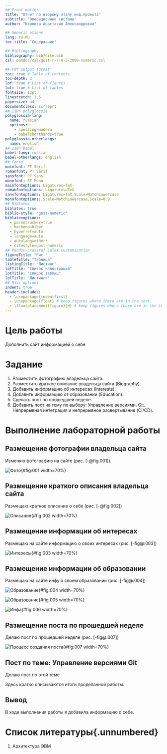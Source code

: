 ```yaml
---
## Front matter
title: "Отчет по второму этапу инд.проекта"
subtitle: "Операционные системы"
author: "Карпова Анастасия Александровна"

## Generic otions
lang: ru-RU
toc-title: "Содержание"

## Bibliography
bibliography: bib/cite.bib
csl: pandoc/csl/gost-r-7-0-5-2008-numeric.csl

## Pdf output format
toc: true # Table of contents
toc-depth: 2
lof: true # List of figures
lot: true # List of tables
fontsize: 12pt
linestretch: 1.5
papersize: a4
documentclass: scrreprt
## I18n polyglossia
polyglossia-lang:
  name: russian
  options:
	- spelling=modern
	- babelshorthands=true
polyglossia-otherlangs:
  name: english
## I18n babel
babel-lang: russian
babel-otherlangs: english
## Fonts
mainfont: PT Serif
romanfont: PT Serif
sansfont: PT Sans
monofont: PT Mono
mainfontoptions: Ligatures=TeX
romanfontoptions: Ligatures=TeX
sansfontoptions: Ligatures=TeX,Scale=MatchLowercase
monofontoptions: Scale=MatchLowercase,Scale=0.9
## Biblatex
biblatex: true
biblio-style: "gost-numeric"
biblatexoptions:
  - parentracker=true
  - backend=biber
  - hyperref=auto
  - language=auto
  - autolang=other*
  - citestyle=gost-numeric
## Pandoc-crossref LaTeX customization
figureTitle: "Рис."
tableTitle: "Таблица"
listingTitle: "Листинг"
lofTitle: "Список иллюстраций"
lotTitle: "Список таблиц"
lolTitle: "Листинги"
## Misc options
indent: true
header-includes:
  - \usepackage{indentfirst}
  - \usepackage{float} # keep figures where there are in the text
  - \floatplacement{figure}{H} # keep figures where there are in the text
---
```


# Цель работы

Дополнить сайт информацией о себе

# Задание

1. Разместить фотографию владельца сайта.
2. Разместить краткое описание владельца сайта (Biography).
3. Добавить информацию об интересах (Interests).
4. Добавить информацию от образовании (Education).
5. Сделать пост по прошедшей неделе.
6. Добавить пост на тему по выбору:
   Управление версиями. Git.
   Непрерывная интеграция и непрерывное развертывание (CI/CD).

# Выполнение лабораторной работы

## Размещение фотографии владельца сайта

Изменяю фотографию на сайте (рис. [-@fig:001]).

![Фото](image/1.jpg){#fig:001 width=70%}

## Размещение краткого описания владельца сайта 

Размещаю краткое описание о себе (рис. [-@fig:002])

![Описание](image/2.jpg){#fig:002 width=70%}

## Размещение информации об интересах

Размещаю на сайте информацию о своих интересах (рис. [-fig@:003])

![Интересы](image/3.jpg){#fig:003 width=70%}

## Размещение информации об образовании

Размещаю на сайте инфу о своем образовании (рис. [-fig@:004])

![Образование](image/4.jpg){#fig:004 width=70%}

![Образование](image/5.jpg){#fig:005 width=70%}

![Инфа](image/6.jpg){#fig:006 width=70%}


## Размещение поста по прошедшей неделе

Делаю пост по прошедшей неделе (рис. [-fig@:007])
 
![Процесс создания поста](image/7.jpg){#fig:007 width=70%}

## Пост по теме: Управление версиями Git

Делаю пост по этой теме

Здесь кратко описываются итоги проделанной работы.

## Вывод

В ходе выполнения работы я добавила информацию о себе.

# Список литературы{.unnumbered}

1. Архитектура ЭВМ


